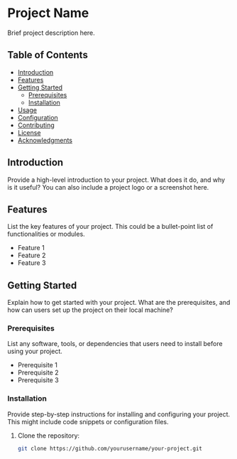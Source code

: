 # Project Name

Brief project description here.

## Table of Contents

- [Introduction](#introduction)
- [Features](#features)
- [Getting Started](#getting-started)
  - [Prerequisites](#prerequisites)
  - [Installation](#installation)
- [Usage](#usage)
- [Configuration](#configuration)
- [Contributing](#contributing)
- [License](#license)
- [Acknowledgments](#acknowledgments)

## Introduction

Provide a high-level introduction to your project. What does it do, and why is it useful? You can also include a project logo or a screenshot here.

## Features

List the key features of your project. This could be a bullet-point list of functionalities or modules.

- Feature 1
- Feature 2
- Feature 3

## Getting Started

Explain how to get started with your project. What are the prerequisites, and how can users set up the project on their local machine?

### Prerequisites

List any software, tools, or dependencies that users need to install before using your project.

- Prerequisite 1
- Prerequisite 2
- Prerequisite 3

### Installation

Provide step-by-step instructions for installing and configuring your project. This might include code snippets or configuration files.

1. Clone the repository:
   ```bash
   git clone https://github.com/yourusername/your-project.git
